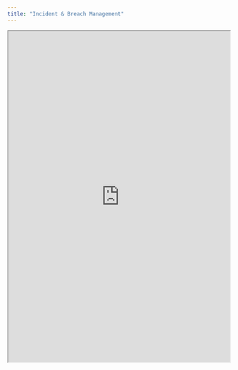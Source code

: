 ```yaml
---
title: "Incident & Breach Management"
---
```



<iframe height="750" width="100%" src="https://ewelton.github.io/ktest/wiki.html#Incident%20&%20Breach%20Management"></iframe>
